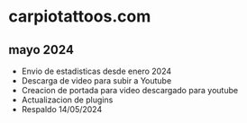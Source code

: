 # carpiotattoos.com

## mayo 2024

* Envio de estadisticas desde enero 2024
* Descarga de video para subir a Youtube
* Creacion de portada para video descargado para youtube
* Actualizacion de plugins
* Respaldo 14/05/2024

